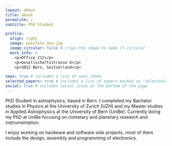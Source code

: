 ```yaml
---
layout: about
title: about
permalink: /
subtitle: PhD Student

profile:
  align: right
  image: passfoto_neu.jpg
  image_circular: false # crops the image to make it circular
  more_info: >
    <p>Office 212</p>
    <p>Gesellschaftsstrasse 6</p>
    <p>3012 Bern, Switzerland</p>

news: true # includes a list of news items
selected_papers: true # includes a list of papers marked as "selected={true}"
social: true # includes social icons at the bottom of the page
---
```


PhD Student in astrophysics, based in Bern.
I completed my Bachelor studies in Physics at the University of Zurich (UZH) and my Master studies in Applied Astrophysics at the University of Bern (UniBe).
Currently doing my PhD at UniBe focusing on cometary and planetary research and instrumentation.

I enjoy working on hardware and software side projects, most of them include the design, assembly and programming of electronics.
